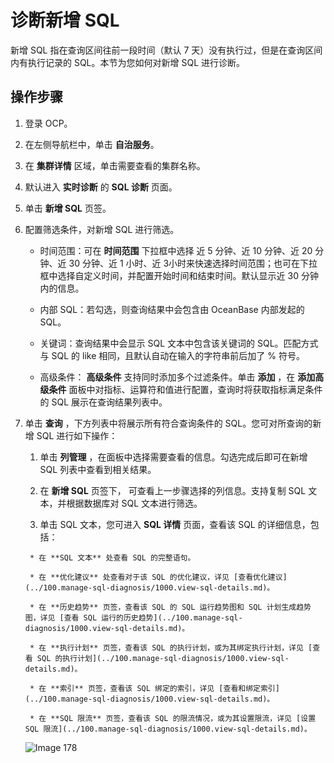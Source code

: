 # 诊断新增 SQL

新增 SQL 指在查询区间往前一段时间（默认 7 天）没有执行过，但是在查询区间内有执行记录的 SQL。本节为您如何对新增 SQL 进行诊断。

## 操作步骤

1. 登录 OCP。

2. 在左侧导航栏中，单击 **自治服务**。

3. 在 **集群详情** 区域，单击需要查看的集群名称。

4. 默认进入 **实时诊断** 的 **SQL 诊断** 页面。

5. 单击 **新增 SQL** 页签。

6. 配置筛选条件，对新增 SQL 进行筛选。

     * 时间范围：可在 **时间范围** 下拉框中选择 近 5 分钟、近 10 分钟、近 20 分钟、近 30 分钟、近 1 小时、近 3小时来快速选择时间范围；也可在下拉框中选择自定义时间，并配置开始时间和结束时间。默认显示近 30 分钟内的信息。

     * 内部 SQL：若勾选，则查询结果中会包含由 OceanBase 内部发起的 SQL。

     * 关键词：查询结果中会显示 SQL 文本中包含该关键词的 SQL。匹配方式与 SQL 的 like 相同，且默认自动在输入的字符串前后加了 % 符号。

     * 高级条件： **高级条件** 支持同时添加多个过滤条件。单击 **添加** ，在 **添加高级条件** 面板中对指标、运算符和值进行配置，查询时将获取指标满足条件的 SQL 展示在查询结果列表中。

7. 单击 **查询** ，下方列表中将展示所有符合查询条件的 SQL。您可对所查询的新增 SQL 进行如下操作：

      1. 单击 **列管理** ，在面板中选择需要查看的信息。勾选完成后即可在新增 SQL 列表中查看到相关结果。

      2. 在 **新增 SQL** 页签下， 可查看上一步骤选择的列信息。支持复制 SQL 文本，并根据数据库对 SQL 文本进行筛选。

      3. 单击 SQL 文本，您可进入 **SQL 详情** 页面，查看该 SQL 的详细信息，包括：

        * 在 **SQL 文本** 处查看 SQL 的完整语句。

        * 在 **优化建议** 处查看对于该 SQL 的优化建议，详见 [查看优化建议](../100.manage-sql-diagnosis/1000.view-sql-details.md)。

        * 在 **历史趋势** 页签，查看该 SQL 的 SQL 运行趋势图和 SQL 计划生成趋势图，详见 [查看 SQL 运行的历史趋势](../100.manage-sql-diagnosis/1000.view-sql-details.md)。

        * 在 **执行计划** 页签，查看该 SQL 的执行计划，或为其绑定执行计划，详见 [查看 SQL 的执行计划](../100.manage-sql-diagnosis/1000.view-sql-details.md)。

        * 在 **索引** 页签，查看该 SQL 绑定的索引，详见 [查看和绑定索引](../100.manage-sql-diagnosis/1000.view-sql-details.md)。

        * 在 **SQL 限流** 页签，查看该 SQL 的限流情况，或为其设置限流，详见 [设置 SQL 限流](../100.manage-sql-diagnosis/1000.view-sql-details.md)。

    ![Image 178](https://obbusiness-private.oss-cn-shanghai.aliyuncs.com/doc/img/ocp/410/%E6%96%B0%E5%A2%9E%20SQL.png)
